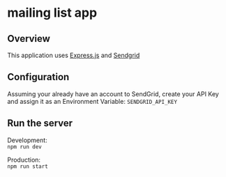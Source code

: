 # mailing list app

## Overview

This application uses [Express.js](https://expressjs.com/) and [Sendgrid](https://docs.sendgrid.com/api-reference/contacts/add-or-update-a-contact)

## Configuration

Assuming your already have an account to SendGrid, create your API Key and assign it as an Environment Variable:
`SENDGRID_API_KEY`

## Run the server

Development:  
`npm run dev`

Production:  
`npm run start`
